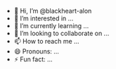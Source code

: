 - 👋 Hi, I’m @blackheart-alon
- 👀 I’m interested in ...
- 🌱 I’m currently learning ...
- 💞️ I’m looking to collaborate on ...
- 📫 How to reach me ...
- 😄 Pronouns: ...
- ⚡ Fun fact: ...

<!---
blackheart-alon/blackheart-alon is a ✨ special ✨ repository because its `README.md` (this file) appears on your GitHub profile.
            You can click the Preview link to take a look at your changes.
